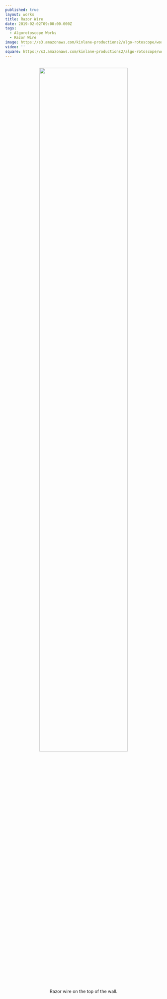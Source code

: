 ```yaml
---
published: true
layout: works
title: Razor Wire
date: 2019-02-02T09:00:00.000Z
tags:
  - Algorotoscope Works
  - Razor Wire
image: https://s3.amazonaws.com/kinlane-productions2/algo-rotoscope/working/razor-wire.jpg
video: ''
square: https://s3.amazonaws.com/kinlane-productions2/algo-rotoscope/working/razor-wire-square.jpg
---
```

<p align="center"><img src="{{ page.image }}" width="75%" style="padding: 15px;" /></p>
<center>Razor wire on the top of the wall.</center>
